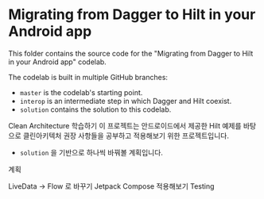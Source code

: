 # Migrating from Dagger to Hilt in your Android app

This folder contains the source code for the "Migrating from Dagger to Hilt in your Android app" codelab.

The codelab is built in multiple GitHub branches:
* `master` is the codelab's starting point.
* `interop` is an intermediate step in which Dagger and Hilt coexist.
* `solution` contains the solution to this codelab.

Clean Architecture 학습하기
이 프로젝트는 안드로이드에서 제공한 Hilt 예제를 바탕으로 클린아키텍처 권장 사항들을 공부하고 적용해보기 위한 프로젝트입니다.
* `solution` 을 기반으로 하나씩 바꿔볼 계획입니다.

계획

LiveData -> Flow 로 바꾸기
Jetpack Compose 적용해보기
Testing
